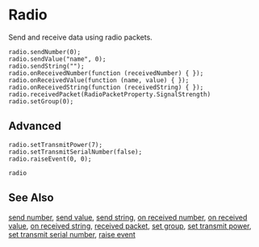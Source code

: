# Radio

Send and receive data using radio packets.

```cards
radio.sendNumber(0);
radio.sendValue("name", 0);
radio.sendString("");
radio.onReceivedNumber(function (receivedNumber) { });
radio.onReceivedValue(function (name, value) { });
radio.onReceivedString(function (receivedString) { });
radio.receivedPacket(RadioPacketProperty.SignalStrength)
radio.setGroup(0);
```

## Advanced

```cards
radio.setTransmitPower(7);
radio.setTransmitSerialNumber(false);
radio.raiseEvent(0, 0);
```

```package
radio
```

## See Also

[send number](/reference/radio/send-number),
[send value](/reference/radio/send-value),
[send string](/reference/radio/send-string),
[on received number](/reference/radio/on-received-number),
[on received value](/reference/radio/on-received-value),
[on received string](/reference/radio/on-received-string),
[received packet](/reference/radio/received-packet),
[set group](/reference/radio/set-group),
[set transmit power](/reference/radio/set-transmit-power),
[set transmit serial number](/reference/radio/set-transmit-serial-number),
[raise event](/reference/radio/raise-event)
